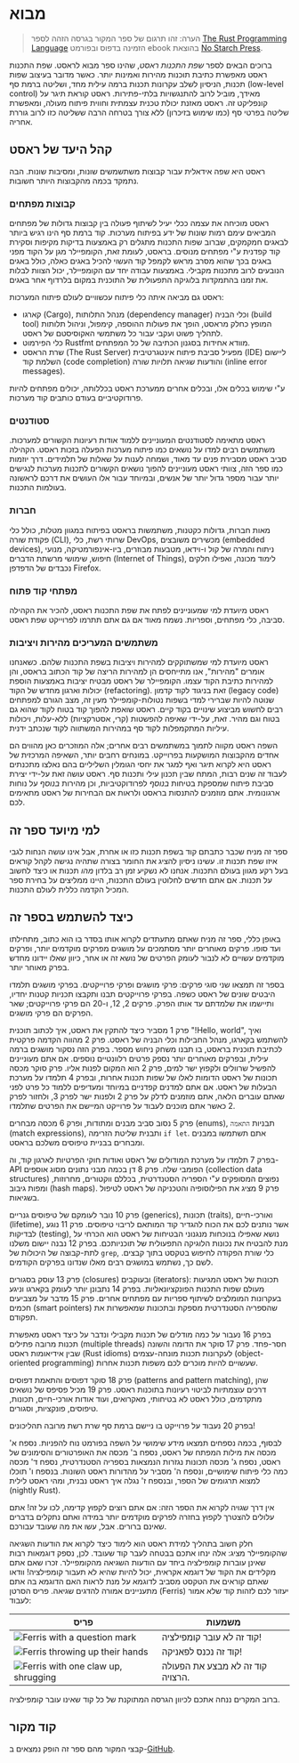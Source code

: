 # מבוא

> הערה: זהו תרגום של ספר המקור בגרסה הזהה לספר [The Rust Programming Language][nsprust] הזמינה בדפוס ובפורמט ebook בהוצאת [No Starch Press][nsp].

ברוכים הבאים לספר _שפת התכנות ראסט_, שהינו ספר מבוא לראסט. שפת התכנות ראסט מאפשרת כתיבת תוכנות מהירות ואמינות יותר. כאשר מדובר בעיצוב שפות תכנות, הניסיון לשלב עקרונות תכנות ברמה עילית מחד, ושליטה ברמת סף (low-level control) מאידך, מוביל לרוב להתנגשויות בלתי-פתירות. ראסט קוראת תיגר על קונפליקט זה. ראסט מאזנת יכולת טכנית עצמתית וחווית פיתוח מעולה, ומאפשרת שליטה בפרטי סף (כמו שימוש בזיכרון) ללא צורך בטרחה הרבה ששליטה כזו לרוב גוררת אחריה.

## קהל היעד של ראסט

ראסט היא שפה אידאלית עבור קבוצות משתשמשים שונות, ומסיבות שונות. הבה נתמקד בכמה מהקבוצות היותר חשובות.

### קבוצות מפתחים

ראסט מוכיחה את עצמה ככלי יעיל לשיתוף פעולה בין קבוצות גדולות של מפתחים המביאים עימם רמות שונות של ידע בפיתוח מערכות. קוד ברמת סף הינו רגיש ביותר לבאגים חמקמקים, שברוב שפות התכנות מתגלים רק באמצעות בדיקות מקיפות וסקירת קוד קפדנית ע"י מפתחים מנוסים. בראסט, לעומת זאת, הקומפיילר מגן על הקוד מפני באגים בכך שהוא מסרב מראש לקמפל קוד העשוי להכיל באגים כאלה, כולל באגים הנובעים לרוב מתכנות מקבילי. באמצעות עבודה יחד עם הקומפיילר, יכול הצוות לבלות את זמנו בהתמקדות בלוגיקה התפעולית של התוכנית במקום בלרדוף אחר באגים.

ראסט גם מביאה איתה כלי פיתוח עכשוויים לעולם פיתוח המערכות:

- קארגו (Cargo), מנהל התלותות (dependency manager) וכלי הבניה (build tool) המופץ כחלק מראסט, הופך את פעולות ההוספה, קימפול, וניהול תלותות לתהליך פשוט ועקבי עבור כל משתמשי האקוסיסטם של ראסט.
- כלי הפירמוט Rustfmt מוודא אחידות בסגנון הכתיבה של כל המפתחים.
- שרת הראסט (The Rust Server) מפעיל סביבת פיתוח אינטגרטיבית (IDE) ליישום השלמת קוד (code completion) והודעות שגיאה תלויות שורה (inline error messages).

ע"י שימוש בכלים אלו, ובכלים אחרים ממערכת ראסט בכללותה, יכולים מפתחים להיות פרודוקטיביים בעודם כותבים קוד מערכות.

### סטודנטים

ראסט מתאימה לסטודנטים המעוניינים ללמוד אודות רעיונות הקשורים למערכות. משתמשים רבים למדו על נושאים כמו פיתוח מערכות הפעלה בזכות ראסט. הקהילה סביב ראסט מסבירת פנים עד מאוד, ושמחה לענות על שאלות של תלמידים. דרך יוזמות כמו ספר הזה, צוותי ראסט מעוניינים להפוך נושאים הקשורים לתכנות מערכות לנגישים יותר עבור מספר גדול יותר של אנשים, ובמיוחד עבור אלו העושים את דרכם לראשונה בעולמות התכנות.

### חברות

מאות חברות, גדולות כקטנות, משתמשות בראסט בפיתוח במגוון מטלות, כולל כלי פקודת שורה (CLI), שרותי רשת, כלי DevOps, מכשירים משובצים (embedded devices), ניתוח והמרה של קול ו-וידאו, מטבעות מבוזרים, ביו-אינפורמטיקה, מנועי חיפוש, שימושי מרשתת הדברים (Internet of Things), לימוד מכונה, ואפילו חלקים נכבדים של הדפדפן Firefox.

### מפתחי קוד פתוח

ראסט מיועדת למי שמעוניינים לפתח את שפת התכנות ראסט, להכיר את הקהילה סביבה, כלי מפתחים, וספריות. נשמח מאוד אם גם אתם תתרמו לפרוייקט שפת ראסט.

### משתמשים המעריכים מהירות ויציבות

ראסט מיועדת למי שמשתוקקים למהירות ויציבות בשפת התכנות שלהם. כשאנחנו אומרים "מהירות", אנו מתייחסים הן למהירות הריצה של קוד הכתוב בראסט, והן למהירות כתיבת הקוד עצמו. הקומפיילר של ראסט מבטיח יציבות באמצעות הוספת יכולות וארגון מחדש של הקוד (refactoring). זאת בניגוד לקוד קדמון (legacy code) שנוטה להיות שברירי למדי בשפות נטולות-קומפיילר מעין זה, מצב הגורם למפתחים רבים לחשוש מביצוע שינויים בקוד קיים. ראסט שואפת להפוך קוד בטוח לקוד שהוא גם בטוח וגם מהיר. זאת, על-ידי שאיפה להפשטות (קרי, אסטרקציות) ללא-עלות, ויכולות עיליות המתקמפלות לקוד סף במהירות המשתווה לקוד שנכתב ידנית.

השפה ראסט מקווה לתמוך במשתמשים רבים אחרים; אלה המוזכרים כאן מהווים הם אחדים מהקבוצות המושקעות בפרוייקט. במונחים רחבים יותר, השאיפה המרכזית של ראסט היא לקרוא תיגר ואף למגר את יחסי הגומלין השליליים בהם נאלצו מתכנתים לעבוד זה שנים רבות, המתח שבין תכנון עילי ותכנות סף. ראסט עושה זאת על-ידי יצירת סביבת פיתוח שמספקת בטיחות _בנוסף_ לפרודוקטיביות, וכן מהירות _בנוסף_ על נוחות ארגונומית. אתם מוזמנים להתנסות בראסט ולראות אם הבחירות של ראסט מתאימים לכם.

## למי מיועד ספר זה

ספר זה מניח שכבר כתבתם קוד בשפת תכנות כזו או אחרת, אבל אינו עושה הנחות לגבי איזו שפת תכנות זו. עשינו ניסיון להציג את החומר בצורה שתהיה נגישה לקהל קוראים בעל רקע מגוון בעולם התכנות. אנחנו לא נשקיע זמן רב בלדון _מהו_ תכנות או כיצד לחשוב על תכנות. אם אתם חדשים לחלוטין בעולם התכנות, היינו ממליצים על בחירת ספר המכיל הקדמה כללית לעולם התכנות.

## כיצד להשתמש בספר זה

באופן כללי, ספר זה מניח שאתם מתעתדים לקרוא אותו בסדר בו הוא כתוב, מתחילתו ועד סופו. פרקים מאוחרים יותר מסתמכים על מושגים מפרקים מוקדמים יותר, ופרקים מוקדמים עשויים לא לנבור לעומק הפרטים של נושא זה או אחר, כיוון שאלו יידונו מחדש בפרק מאוחר יותר.

בספר זה תמצאו שני סוגי פרקים: פרקי מושגים ופרקי פרוייקטים. בפרקי מושגים תלמדו היבטים שונים של ראסט כשפה. בפרקי פרוייקטים תבנו ותקבצו תכניות קטנות יחדיו, ותיישמו את שלמדתם עד אותו הפרק. פרקים 2, 12, ו-20 הם פרקי פרוייקטים; שאר הפרקים הם פרקי מושגים.

פרק 1 מסביר כיצד להתקין את ראסט, איך לכתוב תוכנית "!Hello, world", ואיך להשתמש בקארגו, מנהל החבילות וכלי הבניה של ראסט. פרק 2 מהווה הקדמה פרקטית לכתיבת תוכנית בראסט, בו תבנו משחק ניחוש מספר. בפרק הזה נסקור מושגים ברמה עילית, ובפרקים מאוחרים יותר נספק פרטים רלוונטיים נוספים. אם אתם מעוניינים להפשיל שרוולים ולקפוץ ישר למים, פרק 2 הוא המקום לפנות אליו.
פרק סוקר מכסה תכונות של ראסט הדומות לאלו של שפות תכנות אחרות, ובפרק 4 תלמדו על מערכת הבעלות של ראסט. אם אתם למדנים קפדניים במיוחד ומעדיפים ללמוד כל פרט לפני שאתם עוברים הלאה, אתם מוזמנים לדלק על פרק 2 ולפנות ישר לפרק 3, ולחזור לפרק 2 כאשר אתם מוכנים לעבוד על פרוייקט המיישם את הפרטים שתלמדו.

פרק 5 נסוב סביב מבנים ומתודות, ופרק 6 מכסה מבחרים (enums), תבניות `התאמה` (match expressions), ותבנית שליטת הזרימה `if let`. אתם תשתמשו במבנים ומבחרים בבניית טיפוסים משלכם בראסט.

בפרק 7 תלמדו על מערכת המודולים של ראסט ואודות חוקי הפרטיות לארגון קוד, וה-API הפומבי שלה. פרק 8 דן בכמה מבני נתונים מסוג אוספים (collection data structures) נפוצים המסופקים ע"י הספריה הסטנדרטית, בכללם ווקטורים, מחרוזות, ומפות גיבוב (hash maps). פרק 9 מציג את הפילוסופיה והטכניקה של ראסט לטיפול בשגיאות.

פרק 10 נובר לעומקם של טיפוסים גנריים (generics), תכונות (traits), ואורכי-חיים (lifetime), אשר נותנים לכם את הכוח להגדיר קוד המותאם לריבוי טיפוסים. פרק 11 נוגע לבדיקות (testing), נושא שאפילו בנוכחות מנגנוני הבטיחות של ראסט הוא הכרחי על מנת להבטיח את נכונות הלוגיקה התפעולית של תוכניותכם. בפרק 12 נבנה יישום משלנו לתת-קבוצה של היכולות של `grep`, כלי שורת הפקודה לחיפוש בטקסט בתוך קבצים. לשם כך, נשתמש במושגים רבים מאלו שנדונו בפרקים הקודמים.

פרק 13 עוסק בסגורים (closures) ובעוקבים (iterators): תכונות של ראסט המגיעות מעולם שפות התכנות הפונקציונאליות. בפרק 14 נתבונן יותר לעומק בקארגו וניגע בעקרונות המומלצים לשיתוף ספריות עם מפתחים אחרים. פרק 15 מדבר על מצביעים חכמים (smart pointers) שהספריה הסטנדרטית מספקת ובתכונות שמאפשרות את תפקודם.

בפרק 16 נעבור על כמה מודלים של תכנות מקבילי ונדבר על כיצד ראסט מאפשרת תכנות מרובה פתילים (multiple threads) חסר-פחד. פרק 17 סוקר את הדומה והשונה שבין אידיאומות ראסט (Rust idioms) לעקרונות תכנות מונחה-עצמים (object-oriented programming) שעשויים להיות מוכרים לכם משפות תכנות אחרות.

פרק 18 סוקר דפוסים והתאמת דפוסים (patterns and pattern matching), שהן דרכים עוצמתיות לביטוי רעיונות בתוכנות ראסט. פרק 19 מכיל פסיפס של נושאים מתקדמים, כולל ראסט לא בטיחותי, מאקרואים, ועוד אודות אורכי-חיים, תכונות, טיפוסים, פונקציות, וסגורים.

בפרק 20 נעבוד על פרוייקט בו ניישם ברמת סף שרת רשת מרובה תהליכונים!

לבסוף, בכמה נספחים תמצאו מידע שימושי על השפה בפורמט נוח להפניות. נספח א' מכסה את מילות המפתח של ראסט, נספח ב' מכסה את האופרטורים והסימונים של ראסט, נספח ג' מכסה תכונות נגזרות הנמצאות בספריה הסטנדרטית, נספח ד' מכסה כמה כלי פיתוח שימושיים, ונספח ה' מסביר על מהדורות ראסט השונות. בנספח ו' תוכלו למצוא תרגומים של הספר, ובנספח ז' נגלה איך ראסט נבנית, ומהי ראסט לילית (nightly Rust).

אין דרך שגויה לקרוא את הספר הזה: אם אתם רוצים לקפוץ קדימה, לכו על זה! אתם עלולים להצטרך לקפוץ בחזרה לפרקים מוקדמים יותר במידה ואתם נתקלים בדברים שאינם ברורים. אבל, עשו את מה שעובד עבורכם.

<span id="ferris"></span>

חלק חשוב בתהליך למידת ראסט הוא לימוד כיצד לקרוא את הודעות השגיאה שהקומפיילר מציג: אלה ינחו אתכם בבטחה לעבר קוד שעובד. לכן, נספק דוגמאות רבות שאינן עוברות קומפילציה ביחד עם הודעות השגיאה מהקומפיילר. זכרו שאם אתם מקלידים את הקוד של דוגמא אקראית, יכול להיות שהיא לא תעבור קומפילציה! וודאו שאתם קוראים את הטקסט מסביב לדוגמא על מנת לראות האם הדוגמא בה אתם מתעניינים אמורה להדגים שגיאה. פריס הסרטן (Ferris) יעזור לכם לזהות קוד שלא אמור לעבוד:

| פריס                                                                                                              | משמעות                           |
| ----------------------------------------------------------------------------------------------------------------- | -------------------------------- |
| <img src="img/ferris/does_not_compile.svg" class="ferris-explain" alt="Ferris with a question mark" />            | קוד זה לא עובר קומפילציה!        |
| <img src="img/ferris/panics.svg" class="ferris-explain" alt="Ferris throwing up their hands" />                   | קוד זה נכנס לפאניקה!             |
| <img src="img/ferris/not_desired_behavior.svg" class="ferris-explain" alt="Ferris with one claw up, shrugging" /> | קוד זה לא מבצע את הפעולה הרצויה. |

ברוב המקרים ננחה אתכם לכיוון הגרסה המתוקנת של כל קוד שאינו עובר קומפילציה.

## קוד מקור

קבצי המקור מהם ספר זה הופק נמצאים ב-[GitHub][book].

[nsprust]: https://nostarch.com/rust
[nsp]: https://nostarch.com/
[book]: https://github.com/IttayWeiss/rustbook-heb
